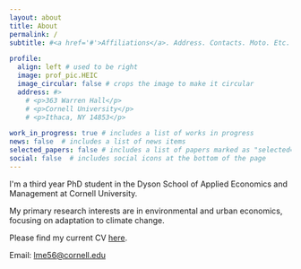 ```yaml
---
layout: about
title: About
permalink: /
subtitle: #<a href='#'>Affiliations</a>. Address. Contacts. Moto. Etc.

profile:
  align: left # used to be right
  image: prof_pic.HEIC
  image_circular: false # crops the image to make it circular
  address: #>
    # <p>363 Warren Hall</p>
    # <p>Cornell University</p>
    # <p>Ithaca, NY 14853</p>

work_in_progress: true # includes a list of works in progress
news: false  # includes a list of news items
selected_papers: false # includes a list of papers marked as "selected={true}"
social: false  # includes social icons at the bottom of the page
---
```


I'm a third year PhD student in the Dyson School of Applied Economics and Management at Cornell University. 

My primary research interests are in environmental and urban economics, focusing on adaptation to climate change.

Please find my current CV [here](https://lucesprabens.github.io/assets/pdf/esprabens_cv.pdf).

Email: [lme56@cornell.edu](mailto:lme56@cornell.edu)